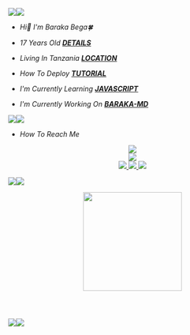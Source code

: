 <a><img src='https://i.imgur.com/LyHic3i.gif'/></a><a><img src='https://i.imgur.com/LyHic3i.gif'/></a>

- *Hi👋 I'm* *Baraka Bega🍀*

- *17 Years Old **[DETAILS](https://linktr.ee/barakabega)***

- *Living In Tanzania **[LOCATION](https://www.google.com/url?sa=t&source=web&rct=j&opi=89978449&url=https://www.google.com/maps/%3Fq%3DDar%2520es%2520Salaam,%2BNone%2BTanzania&ved=2ahUKEwi6y-yvhJ2JAxULhP0HHehaHsAQFnoECB0QAQ&usg=AOvVaw3islFcMCnoPrvTh-YwUoEV)***
   
- *How To Deploy **[TUTORIAL](https://www.tiktok.com/@_______bega1?_t=8qfkDA0O3Vt&_r=1)***

- *I'm Currently Learning **[JAVASCRIPT](https://javascript.info)***
 
- *I'm Currently Working On **[BARAKA-MD](https://github.com/Kingbega/BARAKA-MD)***

<a><img src='https://i.imgur.com/LyHic3i.gif'/></a><a><img src='https://i.imgur.com/LyHic3i.gif'/></a>

- *How To Reach Me*

<p align="center">
<a href="https://wa.me/255762190568"><img src="https://img.shields.io/badge/whatsapp-ff0000?style=for-the-badge&logo=whatsapp&logoColor=ff000000&link=https://wa.me/255762190568" /><br>
<a href="https://whatsapp.com/channel/0029Vail87sIyPtQoZ2egl1h"><img src="https://img.shields.io/badge/WhatsApp Channel-25D366?style=for-the-badge&logo=whatsapp&logoColor=white&link=https://whatsapp.com/channel/0029VaG9VfPKWEKk1rxTQD20" /><br>
<a href="https://t.me/Barakabega"><img src="https://img.shields.io/badge/Telegram-00FFFF?style=for-the-badge&logo=telegram&logoColor=white" />
<a href="https://chat.whatsapp.com/DWMdXPkkieGJNj3Nwhx9xp"><img src="https://img.shields.io/badge/WhatsApp Group-25D366?style=for-the-badge&logo=whatsapp&logoColor=white" />
<a href="https://www.instagram.com/_______baraka1?igsh=MThjeDNocGYzZWZlZQ=="><img src="https://img.shields.io/badge/Instagram-A020F0?style=for-the-badge&logo=instagram&logoColor=white" />
</p>


<a><img src='https://i.imgur.com/LyHic3i.gif'/></a><a><img src='https://i.imgur.com/LyHic3i.gif'/></a>


<div id="header" align="center">
  <img src="https://64.media.tumblr.com/d1acaa13b34b58735fc91a379303cff8/tumblr_pun53hNdAw1t2ijmjo1_540.gif" height="200"/> <br> <br>
  <img src="https://komarev.com/ghpvc/?username=your-github-Kingbega&style=flat-square&color=blue" alt=""/>
</div>
<h1>


<a><img src='https://i.imgur.com/LyHic3i.gif'/></a><a><img src='https://i.imgur.com/LyHic3i.gif'/></a>
